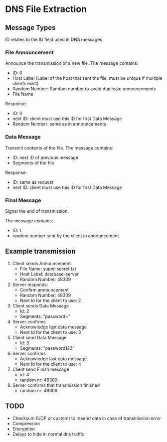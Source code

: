 # DNS File Extraction

## Message Types

ID relates to the ID field used in DNS messages

### File Announcement

Announce the transmission of a new file.
The message contains:

* ID: 0
* Host Label (Label of the host that sent the file, must be unique if multiple clients exist)
* Random Number: Random number to avoid duplicate announcements
* File Name

Response: 
* ID: 0
* next ID: client must use this ID for first Data Message
* Random Number: same as in announcements

### Data Message

Transmit contents of the file.
The message contains:

* ID: next ID of previous message
* Segments of the file

Response: 
* ID: same as request
* next ID: client must use this ID for first Data Message

### Final Message

Signal the end of transmission.

The message contains:
* ID: 1
* random number sent by the client in announcement

## Example transmission

1. Client sends Announcement:
    * File Name: super-secret.txt
    * Host Label: database-server 
    * Random Number: 48309
2. Server responds:
    * Confirm announcement
    * Random Number: 48309
    * Next Id for the client to use: 2
3. Client sends Data Message
    * Id: 2
    * Segments: "password="
4. Server confirms 
    * Acknowledge last data message
    * Next Id for the client to use: 3
5. Client send Data Message
    * Id: 3
    * Segments: "password123"
6. Server confirms 
    * Acknowledge last data message
    * Next Id for the client to use: 4
7. Client send Finish message
    * id: 4
    * random nr: 48309
8. Server confirms that transmission finished
    * random nr: 48309

## TODO

* Checksum (UDP or custom) to resend data in case of transmission error
* Compression
* Encryption
* Delays to hide in normal dns traffic